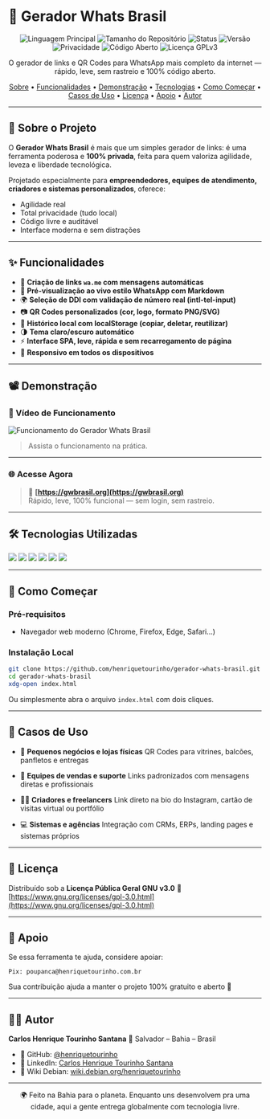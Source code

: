 
# 🚀 Gerador Whats Brasil

<p align="center">
  <img src="https://img.shields.io/github/languages/top/henriquetourinho/gerador-whats-brasil?style=for-the-badge" alt="Linguagem Principal">
  <img src="https://img.shields.io/github/repo-size/henriquetourinho/gerador-whats-brasil?style=for-the-badge" alt="Tamanho do Repositório">
  <img src="https://img.shields.io/badge/Status-Ativo-brightgreen?style=for-the-badge" alt="Status">
  <img src="https://img.shields.io/badge/Vers%C3%A3o-1.0-blueviolet?style=for-the-badge" alt="Versão">
  <img src="https://img.shields.io/badge/Privacidade-100%25%20Local-orange?style=for-the-badge" alt="Privacidade">
  <img src="https://img.shields.io/badge/C%C3%B3digo%20Aberto-Sim-success?style=for-the-badge" alt="Código Aberto">
  <img src="https://img.shields.io/badge/Licen%C3%A7a-GPLv3-blue.svg?style=for-the-badge" alt="Licença GPLv3">
</p>

<p align="center">
  O gerador de links e QR Codes para WhatsApp mais completo da internet — rápido, leve, sem rastreio e 100% código aberto.
</p>

<p align="center">
  <a href="#-sobre-o-projeto">Sobre</a> •
  <a href="#-funcionalidades">Funcionalidades</a> •
  <a href="#-demonstração">Demonstração</a> •
  <a href="#-tecnologias">Tecnologias</a> •
  <a href="#-como-começar">Como Começar</a> •
  <a href="#-casos-de-uso">Casos de Uso</a> •
  <a href="#-licença">Licença</a> •
  <a href="#-apoio">Apoio</a> •
  <a href="#-autor">Autor</a>
</p>

---

## 🎯 Sobre o Projeto

O **Gerador Whats Brasil** é mais que um simples gerador de links: é uma ferramenta poderosa e **100% privada**, feita para quem valoriza agilidade, leveza e liberdade tecnológica.

Projetado especialmente para **empreendedores, equipes de atendimento, criadores e sistemas personalizados**, oferece:

- Agilidade real
- Total privacidade (tudo local)
- Código livre e auditável
- Interface moderna e sem distrações

---

## ✨ Funcionalidades

- 🔗 **Criação de links `wa.me` com mensagens automáticas**
- 💬 **Pré-visualização ao vivo estilo WhatsApp com Markdown**
- 🌍 **Seleção de DDI com validação de número real (intl-tel-input)**
- 📷 **QR Codes personalizados (cor, logo, formato PNG/SVG)**
- 🧠 **Histórico local com localStorage (copiar, deletar, reutilizar)**
- 🌗 **Tema claro/escuro automático**
- ⚡ **Interface SPA, leve, rápida e sem recarregamento de página**
- 📱 **Responsivo em todos os dispositivos**

---

## 📽️ Demonstração

### 🎥 Vídeo de Funcionamento

![Funcionamento do Gerador Whats Brasil ](https://github.com/henriquetourinho/Gerador-Whats-Brasil/blob/main/media/funcionamento.gif?raw=true)


> Assista o funcionamento na prática.

---

### 🌐 Acesse Agora

> 🔗 **[https://gwbrasil.org](https://gwbrasil.org)**  
> Rápido, leve, 100% funcional — sem login, sem rastreio.

---

## 🛠️ Tecnologias Utilizadas

<p align="left">
  <img src="https://img.shields.io/badge/HTML5-E34F26?style=for-the-badge&logo=html5&logoColor=white"/>
  <img src="https://img.shields.io/badge/CSS3-1572B6?style=for-the-badge&logo=css3&logoColor=white"/>
  <img src="https://img.shields.io/badge/JavaScript-F7DF1E?style=for-the-badge&logo=javascript&logoColor=black"/>
  <img src="https://img.shields.io/badge/Intl--Tel--Input-blue?style=for-the-badge"/>
  <img src="https://img.shields.io/badge/QRCodeStyling-000000?style=for-the-badge"/>
  <img src="https://img.shields.io/badge/LocalStorage-yellowgreen?style=for-the-badge"/>
</p>

---

## 🚀 Como Começar

### Pré-requisitos

- Navegador web moderno (Chrome, Firefox, Edge, Safari...)

### Instalação Local

```bash
git clone https://github.com/henriquetourinho/gerador-whats-brasil.git
cd gerador-whats-brasil
xdg-open index.html
````

Ou simplesmente abra o arquivo `index.html` com dois cliques.

---

## 🧠 Casos de Uso

* 💼 **Pequenos negócios e lojas físicas**
  QR Codes para vitrines, balcões, panfletos e entregas

* 🤝 **Equipes de vendas e suporte**
  Links padronizados com mensagens diretas e profissionais

* 🧑‍🎨 **Criadores e freelancers**
  Link direto na bio do Instagram, cartão de visitas virtual ou portfólio

* 💻 **Sistemas e agências**
  Integração com CRMs, ERPs, landing pages e sistemas próprios

---

## 📜 Licença

Distribuído sob a **Licença Pública Geral GNU v3.0**
🔗 [https://www.gnu.org/licenses/gpl-3.0.html](https://www.gnu.org/licenses/gpl-3.0.html)

---

## 🤝 Apoio

Se essa ferramenta te ajuda, considere apoiar:

```
Pix: poupanca@henriquetourinho.com.br
```

Sua contribuição ajuda a manter o projeto 100% gratuito e aberto 💚

---

## 👨‍💻 Autor

**Carlos Henrique Tourinho Santana**
📍 Salvador – Bahia – Brasil

* 🔗 GitHub: [@henriquetourinho](https://github.com/henriquetourinho)
* 🔗 LinkedIn: [Carlos Henrique Tourinho Santana](https://br.linkedin.com/in/carloshenriquetourinhosantana)
* 🔗 Wiki Debian: [wiki.debian.org/henriquetourinho](https://wiki.debian.org/henriquetourinho)

---

<p align="center">
🌍 Feito na Bahia para o planeta.  
Enquanto uns desenvolvem pra uma cidade, aqui a gente entrega globalmente com tecnologia livre.
</p>